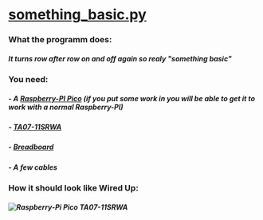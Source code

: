# [something_basic.py](https://github.com/TerrificTable/RPi-pico/blob/main/matrix/something_basic.py)<br>
### What the programm does:<br>
##### It turns row after row on and off again so realy "something basic"

### You need:<br>
##### - A [Raspberry-PI Pico](https://www.raspberrypi.com/products/raspberry-pi-pico/) (if you put some work in you will be able to get it to work with a normal Raspberry-PI)
##### - [TA07-11SRWA](https://mouser.com/ProductDetail/Kingbright/TA07-11SRWA?qs=aW9yu7k0BfHxkli8hYw%2FFg%3D%3D)
##### - [Breadboard](https://mouser.com/ProductDetail/BusBoard-Prototype-Systems/BB830?qs=VEfmQw3KOauhPeTwYxNCaA%3D%3D)
##### - A few cables

### How it should look like Wired Up:
##### ![Raspberry-Pi Pico TA07-11SRWA](https://cdn.discordapp.com/attachments/944354446337507358/952246594693111848/IMG_20220312_174158_8.jpg)
